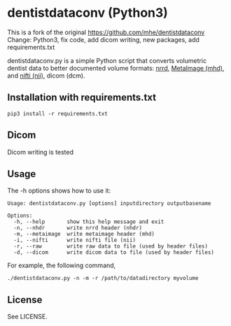 dentistdataconv (Python3)
===============
This is a fork of the original https://github.com/mhe/dentistdataconv
Change: Python3, fix code, add dicom writing, new packages, add requirements.txt


dentistdataconv.py is a simple Python script that converts volumetric dentist
data to better documented volume formats: [nrrd][1], [MetaImage (mhd)][2], and
[nifti (nii)][3], dicom (dcm).

[1]: https://teem.sourceforge.net/nrrd/
[2]: https://www.itk.org/Wiki/MetaIO
[3]: https://nifti.nimh.nih.gov/nifti-1/

Installation with requirements.txt 
------------

	pip3 install -r requirements.txt 

Dicom
-----

Dicom writing is tested 

Usage
-----

The -h options shows how to use it:

    Usage: dentistdataconv.py [options] inputdirectory outputbasename
    
    Options:
      -h, --help       show this help message and exit
      -n, --nhdr       write nrrd header (nhdr)
      -m, --metaimage  write metaimage header (mhd)
      -i, --nifti      write nifti file (nii)
      -r, --raw        write raw data to file (used by header files)
	  -d, --dicom      write dicom data to file (used by header files)

For example, the following command, 

    ./dentistdataconv.py -n -m -r /path/to/datadirectory myvolume

License
-------

See LICENSE.
